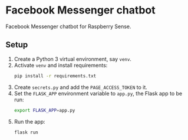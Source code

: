 # Facebook Messenger chatbot
Facebook Messenger chatbot for Raspberry Sense.

## Setup
1. Create a Python 3 virtual environment, say `venv`.
1. Activate `venv` and install requirements:
   ```bash
   pip install -r requirements.txt
   ```
1. Create `secrets.py` and add the `PAGE_ACCESS_TOKEN` to it.
1. Set the `FLASK_APP` environment variable to `app.py`, the Flask app to be run:
   ```bash
   export FLASK_APP=app.py
   ```
1. Run the app:
   ```bash
   flask run
   ```
